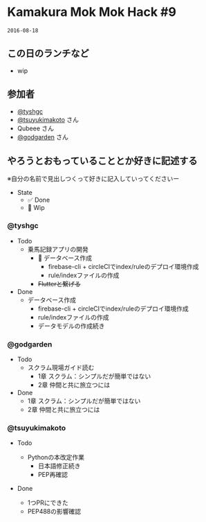 # Kamakura Mok Mok Hack #9

`2016-08-18`

## この日のランチなど
- wip

## 参加者

- [@tyshgc](http://twitter.com/tyshgc)
- [@tsuyukimakoto](https://twitter.com/everes) さん
- Qubeee さん
- [@godgarden](https://twitter.com/g0dgarden) さん

## やろうとおもっていることとか好きに記述する
※自分の名前で見出しつくって好きに記入していってくださいー

- State
  - ✅ Done
  - 🚧 Wip

### @tyshgc

- Todo
  - 乗馬記録アプリの開発
    - 🚧 データベース作成
      - firebase-cli + circleCIでindex/ruleのデプロイ環境作成
      - rule/indexファイルの作成
    - ~~Flutterと繋げる~~
- Done
  - データベース作成
    - firebase-cli + circleCIでindex/ruleのデプロイ環境作成
    - rule/indexファイルの作成
    - データモデルの作成続き

### @godgarden

- Todo
  - スクラム現場ガイド読む
    - 1章 スクラム：シンプルだが簡単ではない
    - 2章 仲間と共に旅立つには
- Done
    - 1章 スクラム：シンプルだが簡単ではない
    - 2章 仲間と共に旅立つには

### @tsuyukimakoto

- Todo
  - Pythonの本改定作業
    - 日本語修正続き
    - PEP再確認

- Done
  - 1つPRにできた
  - PEP488の影響確認

